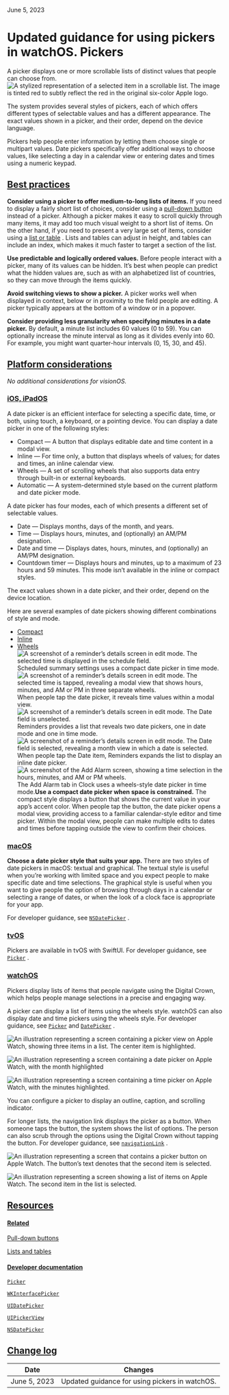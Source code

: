 June 5, 2023

 Updated guidance for using pickers in watchOS. Pickers
=======

A picker displays one or more scrollable lists of distinct values that people can choose from.![A stylized representation of a selected item in a scrollable list. The image is tinted red to subtly reflect the red in the original six-color Apple logo.](https://docs-assets.developer.apple.com/published/56b152d613ef1fc1424549eaa95a23d6/components-pickers-intro@2x.png)

The system provides several styles of pickers, each of which offers different types of selectable values and has a different appearance. The exact values shown in a picker, and their order, depend on the device language.

Pickers help people enter information by letting them choose single or multipart values. Date pickers specifically offer additional ways to choose values, like selecting a day in a calendar view or entering dates and times using a numeric keypad.

[Best practices](/design/human-interface-guidelines/pickers#Best-practices)
---------------------------------------------------------------------------

**Consider using a picker to offer medium-to-long lists of items.** If you need to display a fairly short list of choices, consider using a [pull-down button](/design/human-interface-guidelines/pull-down-buttons)
 instead of a picker. Although a picker makes it easy to scroll quickly through many items, it may add too much visual weight to a short list of items. On the other hand, if you need to present a very large set of items, consider using a [list or table](/design/human-interface-guidelines/lists-and-tables)
. Lists and tables can adjust in height, and tables can include an index, which makes it much faster to target a section of the list.

**Use predictable and logically ordered values.** Before people interact with a picker, many of its values can be hidden. It’s best when people can predict what the hidden values are, such as with an alphabetized list of countries, so they can move through the items quickly.

**Avoid switching views to show a picker.** A picker works well when displayed in context, below or in proximity to the field people are editing. A picker typically appears at the bottom of a window or in a popover.

**Consider providing less granularity when specifying minutes in a date picker.** By default, a minute list includes 60 values (0 to 59). You can optionally increase the minute interval as long as it divides evenly into 60. For example, you might want quarter-hour intervals (0, 15, 30, and 45).

[Platform considerations](/design/human-interface-guidelines/pickers#Platform-considerations)
---------------------------------------------------------------------------------------------

*No additional considerations for visionOS.*

### [iOS, iPadOS](/design/human-interface-guidelines/pickers#iOS-iPadOS)

A date picker is an efficient interface for selecting a specific date, time, or both, using touch, a keyboard, or a pointing device. You can display a date picker in one of the following styles:

* Compact — A button that displays editable date and time content in a modal view.
* Inline — For time only, a button that displays wheels of values; for dates and times, an inline calendar view.
* Wheels — A set of scrolling wheels that also supports data entry through built-in or external keyboards.
* Automatic — A system-determined style based on the current platform and date picker mode.

A date picker has four modes, each of which presents a different set of selectable values.

* Date — Displays months, days of the month, and years.
* Time — Displays hours, minutes, and (optionally) an AM/PM designation.
* Date and time — Displays dates, hours, minutes, and (optionally) an AM/PM designation.
* Countdown timer — Displays hours and minutes, up to a maximum of 23 hours and 59 minutes. This mode isn’t available in the inline or compact styles.

The exact values shown in a date picker, and their order, depend on the device location.

Here are several examples of date pickers showing different combinations of style and mode.

* [Compact](#)
* [Inline](#)
* [Wheels](#)
![A screenshot of a reminder’s details screen in edit mode. The selected time is displayed in the schedule field.](https://docs-assets.developer.apple.com/published/d5993070a89929e0b7c87bc77200b238/picker-compact-closed@2x.png)Scheduled summary settings uses a compact date picker in time mode.![A screenshot of a reminder’s details screen in edit mode. The selected time is tapped, revealing a modal view that shows hours, minutes, and AM or PM in three separate wheels.](https://docs-assets.developer.apple.com/published/4e11be40f93933b84cf131c5d69bea26/picker-compact-open@2x.png)When people tap the date picker, it reveals time values within a modal view.![A screenshot of a reminder’s details screen in edit mode. The Date field is unselected.](https://docs-assets.developer.apple.com/published/75716648ca9a0b3f5b290f81066049d1/picker-inline-closed@2x.png)Reminders provides a list that reveals two date pickers, one in date mode and one in time mode.![A screenshot of a reminder’s details screen in edit mode. The Date field is selected, revealing a month view in which a date is selected.](https://docs-assets.developer.apple.com/published/0fa6d2604506ad15975ff18c59bb704f/picker-inline-open@2x.png)When people tap the Date item, Reminders expands the list to display an inline date picker.![A screenshot of the Add Alarm screen, showing a time selection in the hours, minutes, and AM or PM wheels.](https://docs-assets.developer.apple.com/published/e40b7e394992e0962f19555151c84205/picker-wheels@2x.png)The Add Alarm tab in Clock uses a wheels-style date picker in time mode.**Use a compact date picker when space is constrained.** The compact style displays a button that shows the current value in your app’s accent color. When people tap the button, the date picker opens a modal view, providing access to a familiar calendar-style editor and time picker. Within the modal view, people can make multiple edits to dates and times before tapping outside the view to confirm their choices.

### [macOS](/design/human-interface-guidelines/pickers#macOS)

**Choose a date picker style that suits your app.** There are two styles of date pickers in macOS: textual and graphical. The textual style is useful when you’re working with limited space and you expect people to make specific date and time selections. The graphical style is useful when you want to give people the option of browsing through days in a calendar or selecting a range of dates, or when the look of a clock face is appropriate for your app.

For developer guidance, see [`NSDatePicker`](/documentation/appkit/nsdatepicker)
.

### [tvOS](/design/human-interface-guidelines/pickers#tvOS)

Pickers are available in tvOS with SwiftUI. For developer guidance, see [`Picker`](/documentation/SwiftUI/Picker)
.

### [watchOS](/design/human-interface-guidelines/pickers#watchOS)

Pickers display lists of items that people navigate using the Digital Crown, which helps people manage selections in a precise and engaging way.

A picker can display a list of items using the wheels style. watchOS can also display date and time pickers using the wheels style. For developer guidance, see [`Picker`](/documentation/SwiftUI/Picker)
 and [`DatePicker`](/documentation/SwiftUI/DatePicker)
.

![An illustration representing a screen containing a picker view on Apple Watch, showing three items in a list. The center item is highlighted.](https://docs-assets.developer.apple.com/published/0a5f4dfe3bbb633f6d02a06e82c96e9a/pickers-wheel-watch@2x.png)

![An illustration representing a screen containing a date picker on Apple Watch, with the month highlighted](https://docs-assets.developer.apple.com/published/ac2128288f33f2b5347cbdbdeb5f1e15/pickers-date-watch@2x.png)

![An illustration representing a screen containing a time picker on Apple Watch, with the minutes highlighted.](https://docs-assets.developer.apple.com/published/ea57578f8852ecdb32e7af8e7d13aa4e/pickers-time-watch@2x.png)

You can configure a picker to display an outline, caption, and scrolling indicator.

For longer lists, the navigation link displays the picker as a button. When someone taps the button, the system shows the list of options. The person can also scrub through the options using the Digital Crown without tapping the button. For developer guidance, see [`navigationLink`](/documentation/SwiftUI/PickerStyle/navigationLink)
.

![An illustration representing a screen that contains a picker button on Apple Watch. The button’s text denotes that the second item is selected.](https://docs-assets.developer.apple.com/published/97f15fefefdcc4710ff92e41b27eedd5/pickers-navigation-button-watch@2x.png)

![An illustration representing a screen showing a list of items on Apple Watch. The second item in the list is selected.](https://docs-assets.developer.apple.com/published/2358d5734db72f1efb5530db8593fb4e/pickers-navigation-list-watch@2x.png)

[Resources](/design/human-interface-guidelines/pickers#Resources)
-----------------------------------------------------------------

#### [Related](/design/human-interface-guidelines/pickers#Related)

[Pull-down buttons](/design/human-interface-guidelines/pull-down-buttons)


[Lists and tables](/design/human-interface-guidelines/lists-and-tables)


#### [Developer documentation](/design/human-interface-guidelines/pickers#Developer-documentation)

[`Picker`](/documentation/SwiftUI/Picker)


[`WKInterfacePicker`](/documentation/watchkit/wkinterfacepicker)


[`UIDatePicker`](/documentation/uikit/uidatepicker)


[`UIPickerView`](/documentation/uikit/uipickerview)


[`NSDatePicker`](/documentation/appkit/nsdatepicker)


[Change log](/design/human-interface-guidelines/pickers#Change-log)
-------------------------------------------------------------------



| Date | Changes |
| --- | --- |
| June 5, 2023 | Updated guidance for using pickers in watchOS. |

